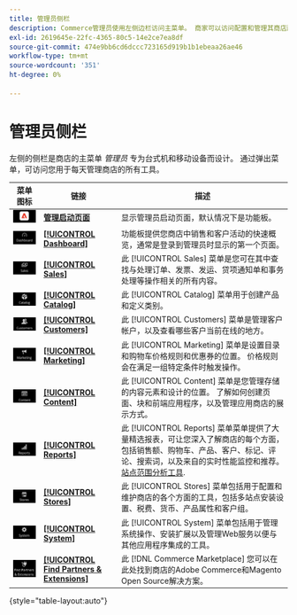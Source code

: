 ```yaml
---
title: 管理员侧栏
description: Commerce管理员使用左侧边栏访问主菜单。 商家可以访问配置和管理其商店所需的所有管理工具。
exl-id: 2619645e-22fc-4365-80c5-14e2ce7ea8df
source-git-commit: 474e9bb6cd6dccc723165d919b1b1ebeaa26ae46
workflow-type: tm+mt
source-wordcount: '351'
ht-degree: 0%

---
```


# 管理员侧栏

左侧的侧栏是商店的主菜单 _管理员_ 专为台式机和移动设备而设计。 通过弹出菜单，可访问您用于每天管理商店的所有工具。

| 菜单图标 | 链接 | 描述 |
| --------- | ---- | ----------- |
| ![管理员侧栏图标](./assets/icon-admin-sidebar-logo.png) | **[管理启动页面](../configuration-reference/advanced/admin.md)** | 显示管理员启动页面，默认情况下是功能板。 |
| ![功能板菜单](./assets/icon-admin-sidebar-dashboard.png) | **[[!UICONTROL Dashboard]](admin-dashboard.md)** | 功能板提供您商店中销售和客户活动的快速概览，通常是登录到管理员时显示的第一个页面。 |
| ![销售菜单](./assets/icon-admin-sidebar-sales.png) | **[[!UICONTROL Sales]](../stores-purchase/sales-menu.md)** | 此 [!UICONTROL Sales] 菜单是您可在其中查找与处理订单、发票、发运、贷项通知单和事务处理等操作相关的所有内容。 |
| ![目录菜单](./assets/icon-admin-sidebar-catalog.png) | **[[!UICONTROL Catalog]](../catalog/catalog-menu.md)** | 此 [!UICONTROL Catalog] 菜单用于创建产品和定义类别。 |
| ![客户菜单](./assets/icon-admin-sidebar-customers.png) | **[[!UICONTROL Customers]](../customers/customers-introduction.md)** | 此 [!UICONTROL Customers] 菜单是管理客户帐户，以及查看哪些客户当前在线的地方。 |
| ![营销菜单](./assets/icon-admin-sidebar-marketing.png) | **[[!UICONTROL Marketing]](../merchandising-promotions/marketing-menu.md)** | 此 [!UICONTROL Marketing] 菜单是设置目录和购物车价格规则和优惠券的位置。 价格规则会在满足一组特定条件时触发操作。 |
| ![“内容”菜单](./assets/icon-admin-sidebar-content.png) | **[[!UICONTROL Content]](../content-design/content-menu.md)** | 此 [!UICONTROL Content] 菜单是您管理存储的内容元素和设计的位置。 了解如何创建页面、块和前端应用程序，以及管理应用商店的展示方式。 |
| ![“报表”菜单](./assets/icon-admin-sidebar-reports.png) | **[[!UICONTROL Reports]](reports-menu.md)** | 此 [!UICONTROL Reports] 菜单菜单提供了大量精选报表，可让您深入了解商店的每个方面，包括销售额、购物车、产品、客户、标记、评论、搜索词，以及来自的实时性能监控和推荐。 [站点范围分析工具](https://experienceleague.adobe.com/en/docs/commerce-operations/tools/site-wide-analysis-tool/intro). |
| ![商店菜单](./assets/icon-admin-sidebar-stores.png) | **[[!UICONTROL Stores]](../stores-purchase/stores-menu.md)** | 此 [!UICONTROL Stores] 菜单包括用于配置和维护商店的各个方面的工具，包括多站点安装设置、税费、货币、产品属性和客户组。 |
| ![系统菜单](./assets/icon-admin-sidebar-system.png) | **[[!UICONTROL System]](../systems/system-menu.md)** | 此 [!UICONTROL System] 菜单包括用于管理系统操作、安装扩展以及管理Web服务以便与其他应用程序集成的工具。 |
| ![查找扩展](./assets/icon-admin-sidebar-extensions.png) | **[[!UICONTROL Find Partners & Extensions]](commerce-marketplace.md)** | 此 [!DNL Commerce Marketplace] 您可以在此处找到商店的Adobe Commerce和Magento Open Source解决方案。 |

{style="table-layout:auto"}
